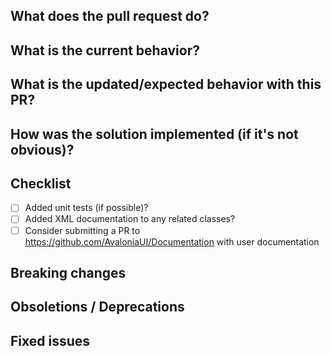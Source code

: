## What does the pull request do?
<!--- Give a bit of background on the PR here, together with links to with related issues etc. -->


## What is the current behavior?
<!--- If the PR is a fix, describe the current incorrect behavior, otherwise delete this section. -->


## What is the updated/expected behavior with this PR?
<!--- Describe how to test the PR. -->


## How was the solution implemented (if it's not obvious)?
<!--- Include any information that might be of use to a reviewer here. -->


## Checklist

- [ ] Added unit tests (if possible)?
- [ ] Added XML documentation to any related classes?
- [ ] Consider submitting a PR to https://github.com/AvaloniaUI/Documentation with user documentation

## Breaking changes
<!--- List any breaking changes here. When the PR is merged please add an entry to https://github.com/AvaloniaUI/Avalonia/wiki/Breaking-Changes -->

## Obsoletions / Deprecations
<!--- Obsolete and Deprecated attributes on APIs MUST only be included when discussed with Core team. @grokys, @kekekeks & @danwalmsley -->

## Fixed issues
<!--- If the pull request fixes issue(s) list them like this: 
Fixes #123
Fixes #456
-->
